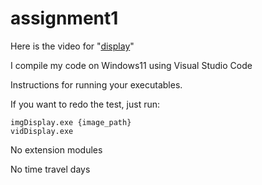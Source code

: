 # assignment1

Here is the video for "[display](https://drive.google.com/file/d/1B1qKyoNhquJqnnlxIfxcyRRzTNT-NtDW/view?usp=sharing)" 


I compile my code on Windows11 using Visual Studio Code

Instructions for running your executables.


If you want to redo the test, just run:
```
imgDisplay.exe {image_path}
vidDisplay.exe
```
No extension modules

No time travel days




